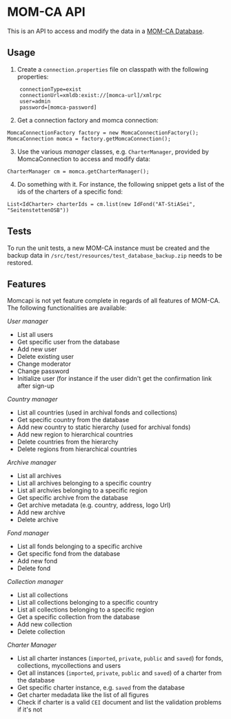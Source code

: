 MOM-CA API
==========

This is an API to access and modify the data in a [MOM-CA Database](https://github.com/icaruseu/mom-ca).

Usage
-----

1. Create a `connection.properties` file on classpath with the following properties:
```
    connectionType=exist
    connectionUrl=xmldb:exist://[momca-url]/xmlrpc
    user=admin
    password=[momca-password]
```
2. Get a connection factory and momca connection:
```
MomcaConnectionFactory factory = new MomcaConnectionFactory();
MomcaConnection momca = factory.getMomcaConnection();
```
       
3. Use the various *manager* classes, e.g. `CharterManager`, provided by MomcaConnection to access and modify data:
```
CharterManager cm = momca.getCharterManager();
```

4. Do something with it. For instance, the following snippet gets a list of the ids of the charters of a specific fond:
```
List<IdCharter> charterIds = cm.list(new IdFond("AT-StiASei", "SeitenstettenOSB"))
```

Tests
-----

To run the unit tests, a new MOM-CA instance must be created and the backup data in `/src/test/resources/test_database_backup.zip` needs to be restored.

Features
--------

Momcapi is not yet feature complete in regards of all features of MOM-CA. The following functionalities are available:

_User manager_

* List all users
* Get specific user from the database
* Add new user
* Delete existing user
* Change moderator
* Change password
* Initialize user (for instance if the user didn't get the confirmation link after sign-up

_Country manager_

* List all countries (used in archival fonds and collections)
* Get specific country from the database
* Add new country to static hierarchy (used for archival fonds)
* Add new region to hierarchical countries
* Delete countries from the hierarchy
* Delete regions from hierarchical countries

_Archive manager_

* List all archives
* List all archives belonging to a specific country
* List all archvies belonging to a specific region
* Get specific archive from the database
* Get archive metadata (e.g. country, address, logo Url)
* Add new archive
* Delete archive

_Fond manager_

* List all fonds belonging to a specific archive
* Get specific fond from the database
* Add new fond
* Delete fond

_Collection manager_

* List all collections
* List all collections belonging to a specific country
* List all collections belonging to a specific region
* Get a specific collection from the database
* Add new collection
* Delete collection

_Charter Manager_

* List all charter instances (`imported`, `private`, `public` and `saved`) for fonds, collections, mycollections and users
* Get all instances (`imported`, `private`, `public` and `saved`) of a charter from the database
* Get specific charter instance, e.g. `saved` from the database
* Get charter medadata like the list of all figures
* Check if charter is a valid `CEI` document and list the validation problems if it's not